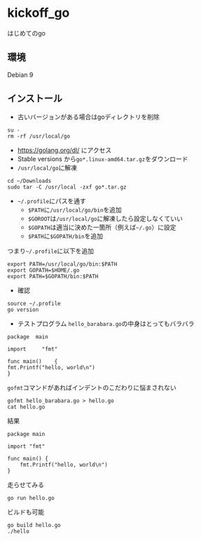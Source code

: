 # kickoff_go
はじめてのgo

## 環境
Debian 9

## インストール
* 古いバージョンがある場合はgoディレクトリを削除
```
su -
rm -rf /usr/local/go
```
* https://golang.org/dl/ にアクセス
* Stable versions から`go*.linux-amd64.tar.gz`をダウンロード
* `/usr/local/go`に解凍
```
cd ~/Downloads
sudo tar -C /usr/local -zxf go*.tar.gz
```

* `~/.profile`にパスを通す
	* `$PATH`に`/usr/local/go/bin`を追加
	* `$GOROOT`は`/usr/local/go`に解凍したら設定しなくていい
	* `$GOPATH`は適当に決めた一箇所（例えば`~/.go`）に設定
	* `$PATH`に`$GOPATH/bin`を追加

つまり`~/.profile`に以下を追加
```
export PATH=/usr/local/go/bin:$PATH
export GOPATH=$HOME/.go
export PATH=$GOPATH/bin:$PATH
```

* 確認
```
source ~/.profile
go version
```

* テストプログラム
`hello_barabara.go`の中身はとってもバラバラ
```
package  main

import     "fmt"

func main()    {
fmt.Printf("hello, world\n")
}
```
`gofmt`コマンドがあればインデントのこだわりに悩まされない
```
gofmt hello_barabara.go > hello.go
cat hello.go
```
結果
```
package main

import "fmt"

func main() {
	fmt.Printf("hello, world\n")
}
```
走らせてみる
```
go run hello.go
```
ビルドも可能
```
go build hello.go
./hello
```
